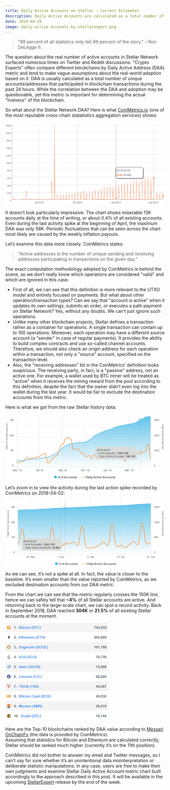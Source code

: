 ```yaml
---
title: Daily Active Accounts on Stellar – Correct Estimates
description: Daily Active Accounts are calculated as a total number of unique accounts/addresses that participated in blockchain transactions during the past 24 hours.
date: 2019-04-29
image: daily-active-accounts-by-stellarexpert.png
---
```


> "99 percent of all statistics only tell 49 percent of the story." – Ron DeLegge II.

The question about the real number of active accounts in Stellar Network surfaced numerous times on Twitter and Reddit discussions. "Crypto Experts" often compare different blockchains by Daily Active Address (DAA) metric and tend to make vague assumptions about the real-world adoption based on it. DAA is usually calculated as a total number of unique accounts/addresses that participated in blockchain transactions during the past 24 hours. While the correlation between the DAA and adoption may be questionable, yet this metric is important for determining the actual "liveness" of the blockchain.

So what about the Stellar Network DAA? Here is what [CoinMetrics.io](https://coinmetrics.io/charts/#assets=xlm_log=false_left=activeAddresses_zoom=1524787200000,1556323200000) (one of the most reputable cross-chain statatistics aggregation services) shows:

![Daily Active Accounts on Stellar Network by CoinMetrics](daily-active-accounts-by-coinmetrics.png)

It doesn’t look particularly impressive. The chart shows miserable 13K accounts daily at the time of writing, or about 0.4% of all existing accounts. Even during the last activity spike at the beginning of April, the maximum DAA was only 58K. Periodic fluctuations that can be seen across the chart most likely are caused by the weekly inflation payouts.

Let’s examine this data more closely. CoinMetrics states:

> "Active addresses is the number of unique sending and receiving addresses participating in transactions on the given day."

The exact computation methodology adopted by CoinMetrics is behind the scene, so we don’t really know which operations are considered "valid" and which are ignored in this case.

* First of all, we can see that this definition is more relevant to the UTXO model and entirely focused on payments. But what about other operation/transaction types? Can we say that "account is active" when it updates its own settings, submits an order, or executes a path payment on Stellar Network? Yes, without any doubts. We can’t just ignore such operations.
* Unlike many other blockchain projects, Stellar defines a transaction rather as a container for operations. A single transaction can contain up to 100 operations. Moreover, each operation may have a different source account (a "sender" in case of regular payments). It provides the ability to build complex contracts and use so-called channel accounts. Therefore, we should also check an origin address for each operation within a transaction, not only a "source" account, specified on the transaction level.
* Also, the "receiving addresses" bit in the CoinMetrics’ definition looks suspicious. The receiving party, in fact, is a "passive" address, not an active one. For example, a wallet used by BTC miner will be treated as "active" when it receives the mining reward from the pool according to this definition, despite the fact that the owner didn’t even log into the wallet during the last year. It would be fair to exclude the destination accounts from this metric.

Here is what we got from the raw Stellar history data:

![Daily Active Accounts by StellarExpert](daily-active-accounts-by-stellarexpert.png)

Let’s zoom in to view the activity during the last action spike recorded by CoinMetrics on 2019-04-02:

![Activity in April 2019](daily-active-accounts-by-stellarexpert-april-2019.png)

As we can see, it’s not a spike at all. In fact, the value is closer to the baseline. It’s even smaller than the value reported by CoinMetrics, as we excluded destination accounts from our DAA metric.

From the chart we can see that the metric regularly crosses the 150K line, hence we can safely tell that **~4%** of all Stellar accounts are active. And returning back to the large-scale chart, we can spot a record activity. Back in September 2018, DAA reached **304K** or **21.5%** of all existing Stellar accounts at the moment.

![Top-10 blockchains according to Messari OnchainFX](top-ten-blockchains.png)

Here are the Top-10 blockchains ranked by DAA value according to [Messari OnChainFx](https://messari.io/onchainfx) (the data is provided by CoinMetrics).   
Assuming that statistics for Bitcoin and Ethereum are calculated correctly, Stellar should be ranked much higher (currently it’s on the 11th position).

CoinMetrics did not bother to answer my email and Twitter messages, so I can’t say for sure whether it’s an unintentional data misinterpretation or deliberate statistic manipulations. In any case, users are free to make their own judgments and examine Stellar Daily Active Account metric chart built accordingly to the approach described in this post. It will be available in the upcoming [StellarExpert](https://stellar.expert/) release by the end of the week.